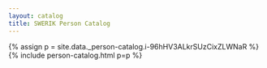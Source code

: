 ```yaml
---
layout: catalog
title: SWERIK Person Catalog
---
```

{% assign p = site.data._person-catalog.i-96hHV3ALkrSUzCixZLWNaR %}
{% include person-catalog.html p=p %}

